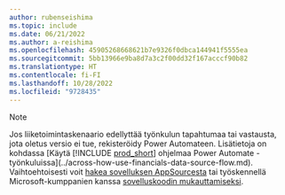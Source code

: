 ```yaml
---
author: rubenseishima
ms.topic: include
ms.date: 06/21/2022
ms.author: a-reishima
ms.openlocfilehash: 45905268668621b7e9326f0dbca144941f5555ea
ms.sourcegitcommit: 5bb13966e9ba8d7a3c2f00dd32f167acccf90b82
ms.translationtype: HT
ms.contentlocale: fi-FI
ms.lasthandoff: 10/28/2022
ms.locfileid: "9728435"
---
```

> [!NOTE]
> Jos liiketoimintaskenaario edellyttää työnkulun tapahtumaa tai vastausta, jota oletus versio ei tue, rekisteröidy Power Automateen. Lisätietoja on kohdassa [Käytä [!INCLUDE [prod_short](prod_short.md)] ohjelmaa Power Automate -työnkuluissa](../across-how-use-financials-data-source-flow.md). Vaihtoehtoisesti voit [hakea sovelluksen AppSourcesta](https://go.microsoft.com/fwlink/?linkid=2081646) tai työskennellä Microsoft-kumppanien kanssa [sovelluskoodin mukauttamiseksi](/dynamics365/business-central/dev-itpro/developer/devenv-walkthrough-workflow-events-responses).
